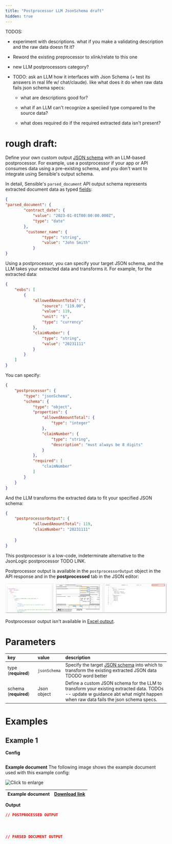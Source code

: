 ```yaml
---
title: "Postprocessor LLM JsonSchema draft"
hidden: true
---
```




TODOS:

- experiment with descriptions. what if you make a validating description and the raw data doesn fit it?

- Reword the existing preprocessor to xlink/relate to this one

- new LLM postprocessors category?

- TODO: ask an LLM how it interfaces with Json Schema (+ test its answers in real life w/ chat/claude). like what does it do when raw data fails json schema specs:

  - what are descriptions good for? 

  - what if an LLM can't recognize a speciied type compared to the source data? 
  - what does required do if the required extracted data isn't present?



# rough draft:

Define your own custom output [JSON schema](https://json-schema.org/learn) with an LLM-based postprocessor.  For example, use a postprocessor if your app or API consumes data using a pre-existing schema, and you don't want to integrate using Sensible's output schema.

In detail, Sensible's `parsed_document` API output schema represents extracted document data as typed [fields](doc:field-query-object):

```json
{
"parsed_document": {
        "contract_date": {
            "value": "2023-01-01T00:00:00.000Z",
            "type": "date"
        },
         "customer_name": {
                "type": "string",
                "value": "John Smith"
            }
}
```

Using a postprocessor, you can specify your target JSON schema, and the LLM takes your extracted data and transforms it.  For example, for the  extracted data:

``` json
{
    "eobs": [
        {
            "allowedAmountTotal": {
                "source": "119.00",
                "value": 119,
                "unit": "$",
                "type": "currency"
            },
            "claimNumber": {
                "type": "string",
                "value": "20231111"
            }
        }
    ]
}
```

You can specify:

```json
{
    "postprocessor": {
        "type": "jsonSchema",
        "schema": {
            "type": "object",
            "properties": {
                "allowedAmountTotal": {
                    "type": "integer"
                },
                "claimNumber": {
                    "type": "string",
                    "description": "must always be 8 digits"
                }
            },
            "required": [
                "claimNumber"
            ]
        }
    }
}
```

And the LLM transforms the extracted data to fit your specified JSON schema:

```json
{
    "postprocessorOutput": {
            "allowedAmountTotal": 119,
            "claimNumber": "20231111"
        
    }
}
```

This postprocessor is a low-code, indeterminate alternative to the JsonLogic postprocessor TODO LINK.

Postprocessor output is available in the `postprocessorOutput` object in the API response and in the **postprocessed** tab in the JSON editor: 

![Click to enlarge](https://raw.githubusercontent.com/sensible-hq/sensible-docs/main/readme-sync/assets/v0/images/final/ui_postprocessed_tab.png) 

Postprocessor output isn't available in [Excel output](doc:excel-reference).

# Parameters


| key                   | value        | description                                                  |
| :-------------------- | :----------- | :----------------------------------------------------------- |
| type (**required**)   | `jsonSchema` | Specify the target [JSON schema](https://json-schema.org/learn) into which to transform the existing extracted JSON data TDODO word better |
| schema (**required**) | Json  object | Define a custom JSON schema for the LLM to transform your existing extracted data.  TODOs -- update w guidance abt what might happen when raw data fails the json schema specs. |



# Examples

## Example 1

**Config**

```json

```

**Example document**
The following image shows the example document used with this example config:

![Click to enlarge](https://raw.githubusercontent.com/sensible-hq/sensible-docs/main/readme-sync/assets/v0/images/final/TBD.png)

| Example document | [Download link](https://raw.githubusercontent.com/sensible-hq/sensible-docs/main/readme-sync/assets/v0/pdfs/TBD.pdf) |
| ---------------- | ------------------------------------------------------------ |

**Output**

```json
// POSTPROCESSED OUTPUT



// PARSED DOCUMENT OUTPUT

```